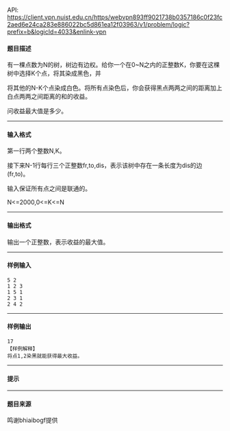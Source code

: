 API: https://client.vpn.nuist.edu.cn/https/webvpn893ff9021738b0357186c0f23fc2aed6e24ca283e886022bc5d861ea12f03963/v1/problem/logic?prefix=b&logicId=4033&enlink-vpn

#### 题目描述

有一棵点数为N的树，树边有边权。给你一个在0~N之内的正整数K，你要在这棵树中选择K个点，将其染成黑色，并

将其他的N-K个点染成白色。将所有点染色后，你会获得黑点两两之间的距离加上白点两两之间距离的和的收益。

问收益最大值是多少。

---

#### 输入格式

第一行两个整数N,K。

接下来N-1行每行三个正整数fr,to,dis，表示该树中存在一条长度为dis的边(fr,to)。

输入保证所有点之间是联通的。

N<=2000,0<=K<=N

---

#### 输出格式

输出一个正整数，表示收益的最大值。

---

#### 样例输入
```
5 2
1 2 3
1 5 1
2 3 1
2 4 2

```

---

#### 样例输出
```
17
【样例解释】
将点1,2染黑就能获得最大收益。
```

---

#### 提示

---

#### 题目来源

鸣谢bhiaibogf提供